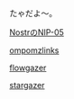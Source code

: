 たゃだよ～。

[NostrのNIP-05](https://ompomz.github.io/.well-known/nostr.json)

[ompomzlinks](https://ompomz.github.io/)

[flowgazer](https://ompomz.github.io/flowgazer/jfm.html)

[stargazer](https://ompomz.github.io/stargazer/)
